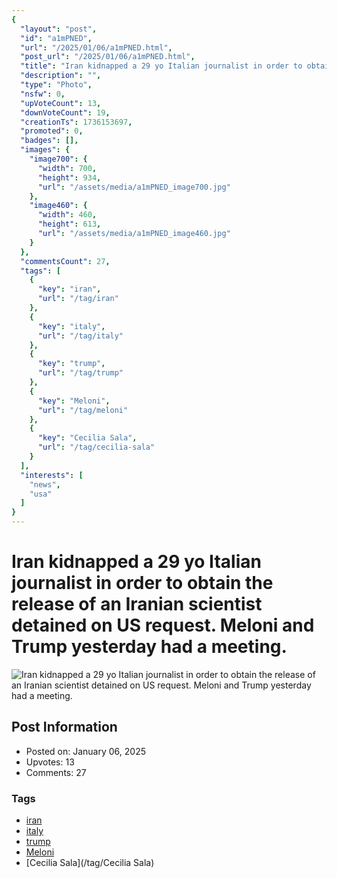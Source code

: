 ```yaml
---
{
  "layout": "post",
  "id": "a1mPNED",
  "url": "/2025/01/06/a1mPNED.html",
  "post_url": "/2025/01/06/a1mPNED.html",
  "title": "Iran kidnapped a 29 yo Italian journalist in order to obtain the release of an Iranian scientist detained on US request. Meloni and Trump yesterday had a meeting.",
  "description": "",
  "type": "Photo",
  "nsfw": 0,
  "upVoteCount": 13,
  "downVoteCount": 19,
  "creationTs": 1736153697,
  "promoted": 0,
  "badges": [],
  "images": {
    "image700": {
      "width": 700,
      "height": 934,
      "url": "/assets/media/a1mPNED_image700.jpg"
    },
    "image460": {
      "width": 460,
      "height": 613,
      "url": "/assets/media/a1mPNED_image460.jpg"
    }
  },
  "commentsCount": 27,
  "tags": [
    {
      "key": "iran",
      "url": "/tag/iran"
    },
    {
      "key": "italy",
      "url": "/tag/italy"
    },
    {
      "key": "trump",
      "url": "/tag/trump"
    },
    {
      "key": "Meloni",
      "url": "/tag/meloni"
    },
    {
      "key": "Cecilia Sala",
      "url": "/tag/cecilia-sala"
    }
  ],
  "interests": [
    "news",
    "usa"
  ]
}
---
```


# Iran kidnapped a 29 yo Italian journalist in order to obtain the release of an Iranian scientist detained on US request. Meloni and Trump yesterday had a meeting.

![Iran kidnapped a 29 yo Italian journalist in order to obtain the release of an Iranian scientist detained on US request. Meloni and Trump yesterday had a meeting.](/assets/media/a1mPNED_image700.jpg)

## Post Information

- Posted on: January 06, 2025
- Upvotes: 13
- Comments: 27

### Tags

- [iran](/tag/iran)
- [italy](/tag/italy)
- [trump](/tag/trump)
- [Meloni](/tag/Meloni)
- [Cecilia Sala](/tag/Cecilia Sala)
